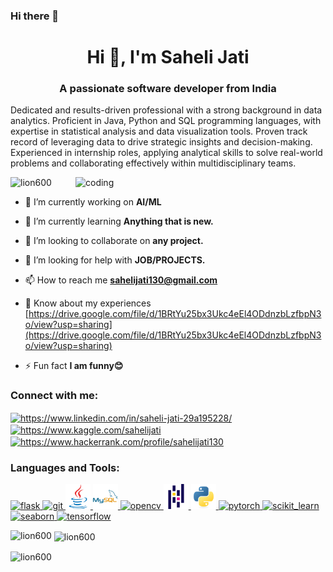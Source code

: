 ### Hi there 👋
<h1 align="center">Hi 👋, I'm Saheli Jati</h1>
<h3 align="center">A passionate software developer from India</h3>
<p> Dedicated and results-driven professional with a strong background in data analytics. Proficient in Java, Python and SQL programming languages, with expertise in statistical analysis and data visualization tools. Proven track record of leveraging data to drive strategic insights and decision-making. Experienced in internship roles, applying analytical skills to solve real-world problems and collaborating effectively within multidisciplinary teams. </p>

<img align ="right" alt="coding" width = "400" src = "https://cdn.dribbble.com/users/260312/screenshots/2553737/media/9a309559bb2b0f2fc119c5f86eab6c6a.gif" >

<p align="left"> <img src="https://komarev.com/ghpvc/?username=lion600&label=Profile%20views&color=0e75b6&style=flat" alt="lion600" /> </p>

- 🔭 I’m currently working on **AI/ML**

- 🌱 I’m currently learning **Anything that is new.**

- 👯 I’m looking to collaborate on  **any project.**

- 🤝 I’m looking for help with **JOB/PROJECTS.**

- 📫 How to reach me **sahelijati130@gmail.com**

- 📄 Know about my experiences [https://drive.google.com/file/d/1BRtYu25bx3Ukc4eEl4ODdnzbLzfbpN3o/view?usp=sharing](https://drive.google.com/file/d/1BRtYu25bx3Ukc4eEl4ODdnzbLzfbpN3o/view?usp=sharing)

- ⚡ Fun fact **I am funny😊**

<h3 align="left">Connect with me:</h3>
<p align="left">
<a href="https://linkedin.com/in/https://www.linkedin.com/in/saheli-jati-29a195228/" target="blank"><img align="center" src="https://raw.githubusercontent.com/rahuldkjain/github-profile-readme-generator/master/src/images/icons/Social/linked-in-alt.svg" alt="https://www.linkedin.com/in/saheli-jati-29a195228/" height="30" width="40" /></a>
<a href="https://kaggle.com/https://www.kaggle.com/sahelijati" target="blank"><img align="center" src="https://raw.githubusercontent.com/rahuldkjain/github-profile-readme-generator/master/src/images/icons/Social/kaggle.svg" alt="https://www.kaggle.com/sahelijati" height="30" width="40" /></a>
<a href="https://www.hackerrank.com/https://www.hackerrank.com/profile/sahelijati130" target="blank"><img align="center" src="https://raw.githubusercontent.com/rahuldkjain/github-profile-readme-generator/master/src/images/icons/Social/hackerrank.svg" alt="https://www.hackerrank.com/profile/sahelijati130" height="30" width="40" /></a>
</p>

<h3 align="left">Languages and Tools:</h3>
<p align="left"> <a href="https://flask.palletsprojects.com/" target="_blank" rel="noreferrer"> <img src="https://www.vectorlogo.zone/logos/pocoo_flask/pocoo_flask-icon.svg" alt="flask" width="40" height="40"/> </a> <a href="https://git-scm.com/" target="_blank" rel="noreferrer"> <img src="https://www.vectorlogo.zone/logos/git-scm/git-scm-icon.svg" alt="git" width="40" height="40"/> </a> <a href="https://www.java.com" target="_blank" rel="noreferrer"> <img src="https://raw.githubusercontent.com/devicons/devicon/master/icons/java/java-original.svg" alt="java" width="40" height="40"/> </a> <a href="https://www.mysql.com/" target="_blank" rel="noreferrer"> <img src="https://raw.githubusercontent.com/devicons/devicon/master/icons/mysql/mysql-original-wordmark.svg" alt="mysql" width="40" height="40"/> </a> <a href="https://opencv.org/" target="_blank" rel="noreferrer"> <img src="https://www.vectorlogo.zone/logos/opencv/opencv-icon.svg" alt="opencv" width="40" height="40"/> </a> <a href="https://pandas.pydata.org/" target="_blank" rel="noreferrer"> <img src="https://raw.githubusercontent.com/devicons/devicon/2ae2a900d2f041da66e950e4d48052658d850630/icons/pandas/pandas-original.svg" alt="pandas" width="40" height="40"/> </a> <a href="https://www.python.org" target="_blank" rel="noreferrer"> <img src="https://raw.githubusercontent.com/devicons/devicon/master/icons/python/python-original.svg" alt="python" width="40" height="40"/> </a> <a href="https://pytorch.org/" target="_blank" rel="noreferrer"> <img src="https://www.vectorlogo.zone/logos/pytorch/pytorch-icon.svg" alt="pytorch" width="40" height="40"/> </a> <a href="https://scikit-learn.org/" target="_blank" rel="noreferrer"> <img src="https://upload.wikimedia.org/wikipedia/commons/0/05/Scikit_learn_logo_small.svg" alt="scikit_learn" width="40" height="40"/> </a> <a href="https://seaborn.pydata.org/" target="_blank" rel="noreferrer"> <img src="https://seaborn.pydata.org/_images/logo-mark-lightbg.svg" alt="seaborn" width="40" height="40"/> </a> <a href="https://www.tensorflow.org" target="_blank" rel="noreferrer"> <img src="https://www.vectorlogo.zone/logos/tensorflow/tensorflow-icon.svg" alt="tensorflow" width="40" height="40"/> </a> </p>

<p><img align="left" src="https://github-readme-stats.vercel.app/api/top-langs?username=lion600&show_icons=true&locale=en&layout=compact" alt="lion600" /></p>

<p>&nbsp;<img align="center" src="https://github-readme-stats.vercel.app/api?username=lion600&show_icons=true&locale=en" alt="lion600" /></p>

<p><img align="center" src="https://github-readme-streak-stats.herokuapp.com/?user=lion600&" alt="lion600" /></p>

